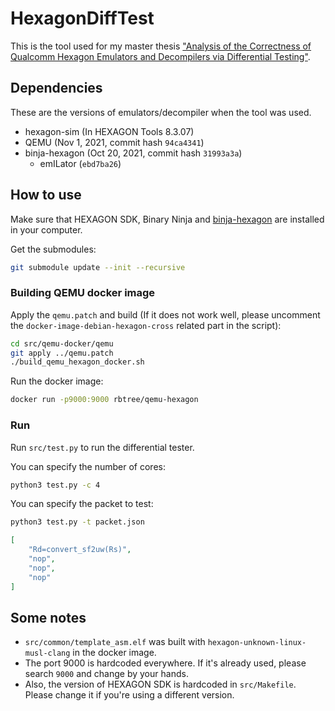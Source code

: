 # HexagonDiffTest

This is the tool used for my master thesis ["Analysis of the Correctness of Qualcomm Hexagon Emulators and Decompilers via Differential Testing"](thesis.pdf).

## Dependencies

These are the versions of emulators/decompiler when the tool was used.

- hexagon-sim (In HEXAGON Tools 8.3.07)
- QEMU (Nov 1, 2021, commit hash `94ca4341`)
- binja-hexagon (Oct 20, 2021, commit hash `31993a3a`)
  - emILator (`ebd7ba26`)

## How to use

Make sure that HEXAGON SDK, Binary Ninja and [binja-hexagon](https://github.com/google/binja-hexagon) are installed in your computer.

Get the submodules:

```bash
git submodule update --init --recursive
```

### Building QEMU docker image

Apply the `qemu.patch` and build (If it does not work well, please uncomment the `docker-image-debian-hexagon-cross` related part in the script):

```bash
cd src/qemu-docker/qemu
git apply ../qemu.patch
./build_qemu_hexagon_docker.sh
```

Run the docker image:
```bash
docker run -p9000:9000 rbtree/qemu-hexagon
```

### Run

Run `src/test.py` to run the differential tester.

You can specify the number of cores:
```bash
python3 test.py -c 4
```

You can specify the packet to test:
```bash
python3 test.py -t packet.json
```
```json
[
    "Rd=convert_sf2uw(Rs)",
    "nop",
    "nop",
    "nop"
]
```

## Some notes

- `src/common/template_asm.elf` was built with `hexagon-unknown-linux-musl-clang` in the docker image.
- The port 9000 is hardcoded everywhere. If it's already used, please search `9000` and change by your hands.
- Also, the version of HEXAGON SDK is hardcoded in `src/Makefile`. Please change it if you're using a different version.